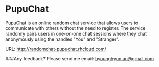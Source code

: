 # PupuChat
PupuChat is an online random chat service that allows users to communicate with others without the need to register. 
The service randomly pairs users in one-on-one chat sessions where they chat anonymously using the handles "You" and "Stranger".

URL: http://randomchat-pupuchat.rhcloud.com/


###Any feedback?
Please send me email: byounghyun.an@gmail.com
